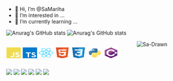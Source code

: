 - 👋 Hi, I’m @SaMariha
- 👀 I’m interested in ...
- 🌱 I’m currently learning ...


![Anurag's GitHub stats](https://github-readme-stats.vercel.app/api?username=SaMariha&show_icons=true&theme=radical)
![Anurag's GitHub stats](https://github-readme-stats.vercel.app/api/top-langs/?username=SaMariha&show_icons=true&theme=radical)

<img align="right" alt="Sa-Drawn" height="140" width="150"  src="https://lh3.googleusercontent.com/pw/ADCreHckE_EKCecUM4Qt3rLK3XoJAroJ8D-IjwKWgf2qfRqrzt786N_oi4h8xKqSOF5geKm6yva1u6PUQQ_TeIGNwhgLL0-M4bwPLR5tLsk6mUBYryfGsUdDunjqzeCD3NirOyQVKWe7qB8lQpGdO8YdY5XgTZ4CDN4zApGNoIqAKMZ_CaX8-NCwehyaR4CQek8X_Oy40OdsDrHM6R1E0Dyp9iURqb1WR-tI3CotcnRJ3k1fRZkHxp2VgO4cIG8jjBnmV1XmjPVfdME5gUqEZ53_9MH17BUuB0iWV4ulAx3-jQsvpFdjZdGV3-_xEStxc8M6NUKV6FApSTpeQBFUKHuPr1LDy3kwaD3EKMgAX_WccojBcetMk_8Am1Hz68s2KEOBjQ-WojYljY3r-kEQHSsV_QoJdS3t7PdYEIOm5d99NfT8cNWBU2cSabFNFJrtKu7VNs-qZUAOgcdxtxtZHN7Kl4KJtzLju5dCUVowV9S5PyAxVBPbqkL3Mgehgy8NT38VHP1gAKrdWsx5dAig7vdgKIMbS44sc8jk2Y1Nwwd7a5zcyK3nWeFMmyQxbYpIU7LaV9OaF23-2KfIS0gECDNTkROWffU-d2etBCl5nhUfrKx5VxVrh_UI26moLrP38s1vrncayoVZ9URCeEWmoYnImWBje5VVEUJ3do0Uay0UZBigQYfH64jhFhK42hRPp8nKBoohkzLMYkylWw2W9BJdC5TXKq6AuRvIRcgaaNU7EMUQDg4fe2pMi4PEb7MFEg04OcXX6FqOE6-0LMjO5ME_kaMWvIMBEEqnpcN5lLfAWGrQ9IplhD4XDfbtTRRgDtQu72GQ1wP0xf5CJj4Sk5dp6nij59P9Bv0lcGWQxzBP4n47YALS0YOVCrHA6MAHo-2BxreLWNBlLLbI7piIIXMoL5jThMzZzmfYXwcEMFmk3Pvw_6P5q8S951dW9nVpGv4=w720-h664-s-no?authuser=0">

<div style="display: inline_block"><br>
  <img align="center" alt="Rafa-Js" height="30" width="40" src="https://raw.githubusercontent.com/devicons/devicon/master/icons/javascript/javascript-plain.svg">
  <img align="center" alt="Rafa-Ts" height="30" width="40" src="https://raw.githubusercontent.com/devicons/devicon/master/icons/typescript/typescript-plain.svg">
  <img align="center" alt="Rafa-React" height="30" width="40" src="https://raw.githubusercontent.com/devicons/devicon/master/icons/react/react-original.svg">
  <img align="center" alt="Rafa-HTML" height="30" width="40" src="https://raw.githubusercontent.com/devicons/devicon/master/icons/html5/html5-original.svg">
  <img align="center" alt="Rafa-CSS" height="30" width="40" src="https://raw.githubusercontent.com/devicons/devicon/master/icons/css3/css3-original.svg">
  <img align="center" alt="Rafa-Python" height="30" width="40" src="https://raw.githubusercontent.com/devicons/devicon/master/icons/python/python-original.svg">
  <img align="center" alt="Rafa-Csharp" height="30" width="40" src="https://raw.githubusercontent.com/devicons/devicon/master/icons/csharp/csharp-original.svg">
  
</div>

##
<div> 
  <a href="https://www.youtube.com/channel/UC_-uuuZbY0AAt9CViNzvc-Q" target="_blank"><img src="https://img.shields.io/badge/YouTube-FF0000?style=for-the-badge&logo=youtube&logoColor=white" target="_blank"></a>
  <a href="https://instagram.com/rafaballerini" target="_blank"><img src="https://img.shields.io/badge/-Instagram-%23E4405F?style=for-the-badge&logo=instagram&logoColor=white" target="_blank"></a>
 	<a href="https://www.twitch.tv/rafaballerinii" target="_blank"><img src="https://img.shields.io/badge/Twitch-9146FF?style=for-the-badge&logo=twitch&logoColor=white" target="_blank"></a>
 <a href="https://discord.gg/wagxzStdcR" target="_blank"><img src="https://img.shields.io/badge/Discord-7289DA?style=for-the-badge&logo=discord&logoColor=white" target="_blank"></a> 
  <a href = "mailto:contatorafaballerini@gmail.com"><img src="https://img.shields.io/badge/-Gmail-%23333?style=for-the-badge&logo=gmail&logoColor=white" target="_blank"></a>
  <a href="https://www.linkedin.com/in/rafaella-ballerini-45875016a" target="_blank"><img src="https://img.shields.io/badge/-LinkedIn-%230077B5?style=for-the-badge&logo=linkedin&logoColor=white" target="_blank"></a> 
<!---

SaMariha/SaMariha is a ✨ special ✨ repository because its `README.md` (this file) appears on your GitHub profile.
You can click the Preview link to take a look at your changes.
--->
